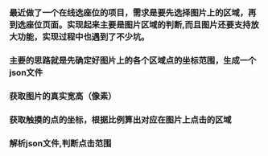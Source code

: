 ### 最近做了一个在线选座位的项目，需求是要先选择图片上的区域，再到选座位页面。实现起来主要是图片区域的判断,而且图片还要支持放大功能，实现过程中也遇到了不少坑。

### 主要的思路就是先确定好图片上的各个区域点的坐标范围，生成一个json文件
### 获取图片的真实宽高（像素）
### 获取触摸的点的坐标，根据比例算出对应在图片上点击的区域
### 解析json文件,判断点击范围

